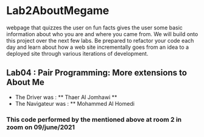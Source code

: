 # Lab2AboutMegame
webpage that quizzes the user on fun facts gives the user some basic information about who you are and where you came from. We will build onto this project over the next few labs. Be prepared to refactor your code each day and learn about how a web site incrementally goes from an idea to a deployed site through various iterations of development.


## Lab04 : Pair Programming: More extensions to About Me

* The Driver was : ** Thaer Al Jomhawi **
* The Navigateur was : ** Mohammed Al Homedi

### This code performed by the mentioned above at room 2 in zoom on 09/june/2021 
